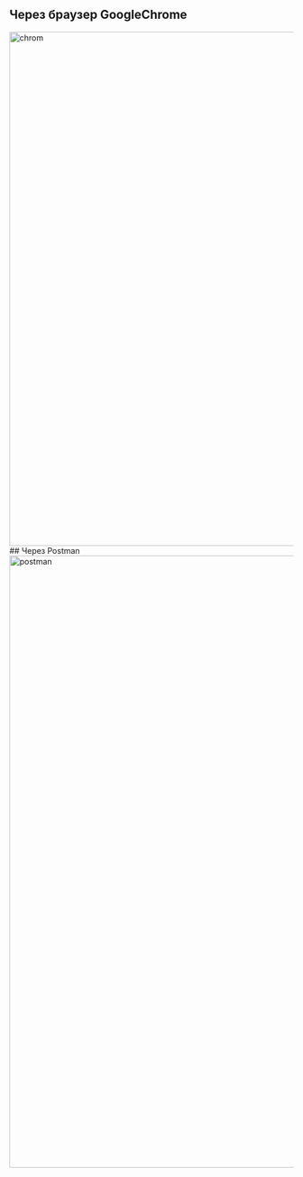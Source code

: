 ## Через браузер GoogleChrome
 <img width="1356" height="912" alt="chrom" src="https://github.com/user-attachments/assets/58872ff6-9442-47d6-9a43-a3db5c185e02" />
## Через Postman
<img width="1712" height="1086" alt="postman" src="https://github.com/user-attachments/assets/453368bc-edbf-4c6d-9e11-a3a3e3071b72" />
